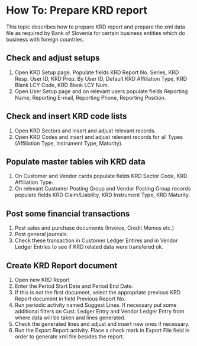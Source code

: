 # How To: Prepare KRD report

This topic describes how to prepare KRD report and prepare the xml data file as required by Bank of Slovenia for certain business entities which do business with foreign countries.

## Check and adjust setups

1. Open KRD Setup page. Populate fields KRD Report No. Series, KRD Resp. User ID, KRD Prep. By User ID, Default KRD Affiliation Type, KRD Blank LCY Code, KRD Blank LCY Num.
2. Open User Setup page and on relevant users populate fields Reporting Name, Reporting E-mail, Reporting Phone, Reporting Position.

## Check and insert KRD code lists

1. Open KRD Sectors and insert and adjust relevant records.
2. Open KRD Codes and insert and adjust relevant records for all Types (Affiliation Type, Instrument Type, Maturity).

## Populate master tables wih KRD data

1. On Customer and Vendor cards populate fields KRD Sector Code, KRD Affiliation Type.
2. On relevant Customer Posting Group and Vendor Posting Group records populate fields KRD Claim/Liability, KRD Instrument Type, KRD Maturity.

## Post some financial transactions

1. Post sales and purchase documents (Invoice, Credit Memos etc.)
2. Post general journals.
3. Check these transaction in Customer Ledger Entires and in Vendor Ledger Entries to see if KRD related data were transfered ok.

## Create KRD Report document

1. Open new KRD Report
2. Enter the Period Start Date and Period End Date.
3. If this is not the first document, select the appropriate previous KRD Report document in field Previous Report No.
4. Run periodic activity named Suggest Lines. If necessary put some additional filters on Cust. Ledger Entry and Vendor Ledger Entry from where data will be taken and lines generated.
5. Check the generated lines and adjust and insert new ones if necessary.
6. Run the Export Report activity. Place a check mark in Export File field in order to generate xml file besides the report.